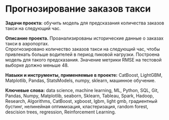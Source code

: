 
# Прогнозирование заказов такси
<b>Задачи проекта:</b> обучить модель для предсказания количества заказов такси на следующий час.

<b> Описание проекта.</b> Проанализированы исторические данные о заказах такси в аэропортах.  
Спрогнозировано количество заказов такси на следующий час, чтобы привлекать больше водителей в период пиковой нагрузки. 
Построена модель для такого предсказания.
Значение метрики RMSE на тестовой выборке должно меньше 48.

<b> Навыки и инструменты, применяемые в проекте:</b>
CatBoost, LightGBM, Matplotlib, Pandas, StatsModels, numpy, sklearn, машинное обучение.


<b>Ключевые слова:</b> data science, machine learning, ML, Python, SQL, Git, Pandas, Numpy, Matplotlib, seaborn, Sklearn, Tableau, Spark, Hadoop, Research, Algorithms, CatBoost, xgboost, lgbm, light gmb, градиентный бустинг, нелинейная оптимизация, кластеризация, random forest, descision trees,  regression,  Reinforcement Learning.

